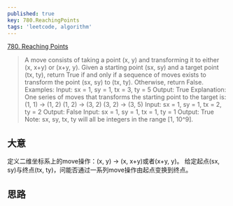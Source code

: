 ```yaml
---
published: true
key: 780.ReachingPoints
tags: 'leetcode, algorithm'
---
```

[780. Reaching Points](https://leetcode.com/contest/weekly-contest-71/problems/reaching-points/)

> A move consists of taking a point (x, y) and transforming it to either (x, x+y) or (x+y, y).
Given a starting point (sx, sy) and a target point (tx, ty), return True if and only if a sequence of moves exists to transform the point (sx, sy) to (tx, ty). Otherwise, return False. 
Examples: 
Input: sx = 1, sy = 1, tx = 3, ty = 5 
Output: True 
Explanation: 
One series of moves that transforms the starting point to the target is: 
(1, 1) -> (1, 2) 
(1, 2) -> (3, 2) 
(3, 2) -> (3, 5) 
Input: sx = 1, sy = 1, tx = 2, ty = 2 
Output: False 
Input: sx = 1, sy = 1, tx = 1, ty = 1 
Output: True 
Note: 
sx, sy, tx, ty will all be integers in the range [1, 10^9]. 

## 大意
定义二维坐标系上的move操作：(x, y) -> (x, x+y)或者(x+y, y)。 
给定起点(sx, sy)与终点(tx, ty)，问能否通过一系列move操作由起点变换到终点。

## 思路

